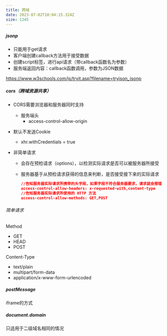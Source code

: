 ```yaml
---
title: 跨域
date: 2023-07-02T10:04:15.324Z
size: 1245
---
```

##### jsonp

- 只能用于get请求
- 客户端创建callback方法用于接受数据
- 创建script标签，进行api请求（带callback函数名为参数）
- 服务端返回内容：callback函数调用，参数为JSON数据

https://www.w3schools.com/js/tryit.asp?filename=tryjson_jsonp

##### cors（跨域资源共享）

- CORS需要浏览器和服务器同时支持
  - 服务端头
    - access-control-allow-origin
  
- 默认不发送Cookie
  - xhr.withCredentials = true
  
- 非简单请求
  - 会存在预检请求（options），以检测实际请求是否可以被服务器所接受
  
  - 服务器基于从预检请求获得的信息来判断，是否接受接下来的实际请求
  
    ```json
    //告知服务器实际请求所携带的头字段，如果字段不符合服务器要求，请求就会报错
    access-control-allow-headers: x-requested-with,content-type
    //告知服务器实际请求所使用的 HTTP 方法
    access-control-allow-methods: GET,POST
    ```
  

###### 简单请求

Method

- GET
- HEAD
- POST

Content-Type

- text/plain
- multipart/form-data
- application/x-www-form-urlencoded

##### postMessage

iframe的方式

##### document.domain

只适用于二级域名相同的情况
